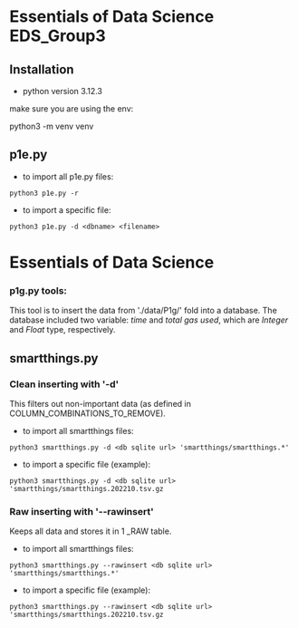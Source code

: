 # Essentials of Data Science EDS_Group3

## Installation

* python version 3.12.3 

make sure you are using the env:

python3 -m venv venv

## p1e.py

* to import all p1e.py files:

`python3 p1e.py -r`

* to import a specific file: 

`python3 p1e.py -d <dbname> <filename>`

# Essentials of Data Science

### p1g.py tools:
This tool is to insert the data from './data/P1g/' fold into a database. 
The database included two variable: *time* and  *total gas used*, which are *Integer* and *Float* type, respectively.

## smartthings.py

### Clean inserting with '-d'
This filters out non-important data (as defined in COLUMN_COMBINATIONS_TO_REMOVE).

* to import all smartthings files:

`python3 smartthings.py -d <db sqlite url> 'smartthings/smartthings.*'`

* to import a specific file (example):

`python3 smartthings.py -d <db sqlite url> 'smartthings/smartthings.202210.tsv.gz`

### Raw inserting with '--rawinsert'
Keeps all data and stores it in 1 _RAW table.

* to import all smartthings files:

`python3 smartthings.py --rawinsert <db sqlite url> 'smartthings/smartthings.*'`

* to import a specific file (example):

`python3 smartthings.py --rawinsert <db sqlite url> 'smartthings/smartthings.202210.tsv.gz`


